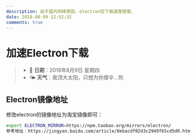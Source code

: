 ```yaml
---
description: 由于国内网络原因，electron包下载速度很慢。
date: 2018-08-09 12:52:32
comments: true
---
```


# 加速Electron下载

> * 📅 **日期**：2018年8月9日 星期四
> * 🌤 **天气**：我顶大太阳，只想为你撑伞...热

## Electron镜像地址

修改electron的镜像地址为淘宝镜像即可：

```bash
export ELECTRON_MIRROR=https://npm.taobao.org/mirrors/electron/
参考地址：https://jingyan.baidu.com/article/8ebacdf02d3c2949f65cd5d0.html
```
